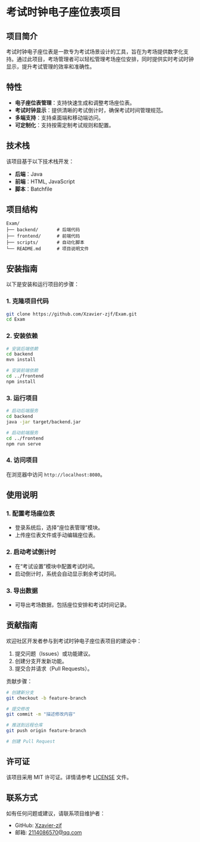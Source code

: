 # 考试时钟电子座位表项目

## 项目简介
考试时钟电子座位表是一款专为考试场景设计的工具，旨在为考场提供数字化支持。通过此项目，考场管理者可以轻松管理考场座位安排，同时提供实时考试时钟显示，提升考试管理的效率和准确性。

## 特性
- **电子座位表管理**：支持快速生成和调整考场座位表。
- **考试时钟显示**：提供清晰的考试倒计时，确保考试时间管理规范。
- **多端支持**：支持桌面端和移动端访问。
- **可定制化**：支持按需定制考试规则和配置。

## 技术栈
该项目基于以下技术栈开发：
- **后端**：Java
- **前端**：HTML, JavaScript
- **脚本**：Batchfile

## 项目结构
```
Exam/
├── backend/       # 后端代码
├── frontend/      # 前端代码
├── scripts/       # 自动化脚本
└── README.md      # 项目说明文件
```

## 安装指南
以下是安装和运行项目的步骤：

### 1. 克隆项目代码
```bash
git clone https://github.com/Xzavier-zjf/Exam.git
cd Exam
```

### 2. 安装依赖
```bash
# 安装后端依赖
cd backend
mvn install

# 安装前端依赖
cd ../frontend
npm install
```

### 3. 运行项目
```bash
# 启动后端服务
cd backend
java -jar target/backend.jar

# 启动前端服务
cd ../frontend
npm run serve
```

### 4. 访问项目
在浏览器中访问 `http://localhost:8080`。

## 使用说明
### 1. 配置考场座位表
- 登录系统后，选择“座位表管理”模块。
- 上传座位表文件或手动编辑座位表。

### 2. 启动考试倒计时
- 在“考试设置”模块中配置考试时间。
- 启动倒计时，系统会自动显示剩余考试时间。

### 3. 导出数据
- 可导出考场数据，包括座位安排和考试时间记录。

## 贡献指南
欢迎社区开发者参与到考试时钟电子座位表项目的建设中：
1. 提交问题（Issues）或功能建议。
2. 创建分支开发新功能。
3. 提交合并请求（Pull Requests）。

贡献步骤：
```bash
# 创建新分支
git checkout -b feature-branch

# 提交修改
git commit -m "描述修改内容"

# 推送到远程仓库
git push origin feature-branch

# 创建 Pull Request
```

## 许可证
该项目采用 MIT 许可证。详情请参考 [LICENSE](./LICENSE) 文件。

## 联系方式
如有任何问题或建议，请联系项目维护者：
- GitHub: [Xzavier-zjf](https://github.com/Xzavier-zjf)
- 邮箱: 2114086570@qq.com
